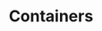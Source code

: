 ---
title: "Containers"
description: "This section provides an introduction to containers, their architecture, and how they are used in modern software development."
themeColor: "#3C494F"
cardImage: "/images/learning-path/kubernetes-icon.svg"
weight: 2

---